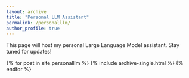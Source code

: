 ```yaml
---
layout: archive
title: "Personal LLM Assistant"
permalink: /personalllm/
author_profile: true
---
```


This page will host my personal Large Language Model assistant. Stay tuned for updates!

{% for post in site.personalllm %}
  {% include archive-single.html %}
{% endfor %}
